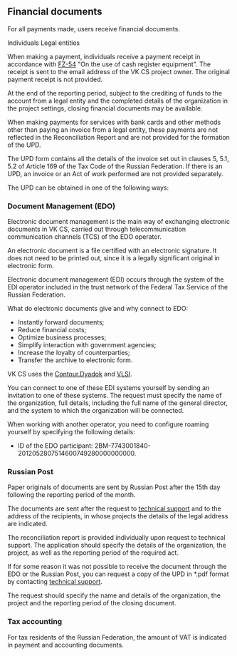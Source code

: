 ## Financial documents

For all payments made, users receive financial documents.

<tabs>
<tablist>
<tab>Individuals</tab>
<tab>Legal entities</tab>
</tablist>
<tabpanel>

When making a payment, individuals receive a payment receipt in accordance with [FZ-54](https://base.garant.ru/12130951/) "On the use of cash register equipment". The receipt is sent to the email address of the VK CS project owner. The original payment receipt is not provided.

</tabpanel>
<tabpanel>

At the end of the reporting period, subject to the crediting of funds to the account from a legal entity and the completed details of the organization in the project settings, closing financial documents may be available.

<warn>

When making payments for services with bank cards and other methods other than paying an invoice from a legal entity, these payments are not reflected in the Reconciliation Report and are not provided for the formation of the UPD.

</warn>

The UPD form contains all the details of the invoice set out in clauses 5, 5.1, 5.2 of Article 169 of the Tax Code of the Russian Federation. If there is an UPD, an invoice or an Act of work performed are not provided separately.

The UPD can be obtained in one of the following ways:

### Document Management (EDO)

Electronic document management is the main way of exchanging electronic documents in VK CS, carried out through telecommunication communication channels (TCS) of the EDO operator.

An electronic document is a file certified with an electronic signature. It does not need to be printed out, since it is a legally significant original in electronic form.

Electronic document management (EDI) occurs through the system of the EDI operator included in the trust network of the Federal Tax Service of the Russian Federation.

What do electronic documents give and why connect to EDO:

- Instantly forward documents;
- Reduce financial costs;
- Optimize business processes;
- Simplify interaction with government agencies;
- Increase the loyalty of counterparties;
- Transfer the archive to electronic form.

VK CS uses the [Contour.Dyadok](https://www.diadoc.ru/) and [VLSI](https://sbis.ru/).

You can connect to one of these EDI systems yourself by sending an invitation to one of these systems. The request must specify the name of the organization, full details, including the full name of the general director, and the system to which the organization will be connected.

When working with another operator, you need to configure roaming yourself by specifying the following details:

- ID of the EDO participant: 2BM-7743001840-2012052807514600749280000000000.

### Russian Post

Paper originals of documents are sent by Russian Post after the 15th day following the reporting period of the month.

The documents are sent after the request to [technical support](https://mcs.mail.ru/docs/ru/contacts) and to the address of the recipients, in whose projects the details of the legal address are indicated.

The reconciliation report is provided individually upon request to technical support. The application should specify the details of the organization, the project, as well as the reporting period of the required act.

<warn>

If for some reason it was not possible to receive the document through the EDO or the Russian Post, you can request a copy of the UPD in \*.pdf format by contacting [technical support](https://mcs.mail.ru/docs/ru/contacts).

The request should specify the name and details of the organization, the project and the reporting period of the closing document.

</warn>

### Tax accounting

For tax residents of the Russian Federation, the amount of VAT is indicated in payment and accounting documents.
</tabpanel>
</tabs>
